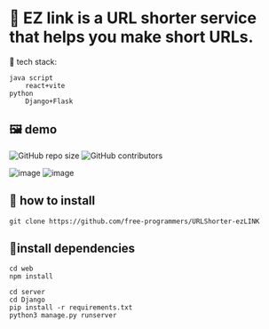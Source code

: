 # 🚀 EZ link is a URL shorter service that helps you make short URLs.


🔨 tech stack:
    
    java script
        react+vite
    python
        Django+Flask

## 🖼️ demo

<img alt="GitHub repo size" src="https://img.shields.io/github/repo-size/free-programmers/URLShorter-ezLINK">
<img alt="GitHub contributors" src="https://img.shields.io/github/contributors/free-programmers/URLShorter-ezLINK"> 


![image](https://github.com/free-programmers/URLShorter/assets/57840939/54a784e1-c58c-44d4-9301-289694809fba)
![image](https://github.com/free-programmers/URLShorter/assets/57840939/ba762717-2b3b-4695-b91e-bfcb363a2ebe)


## 🚧 how to install

        
    git clone https://github.com/free-programmers/URLShorter-ezLINK


## 📍install dependencies

    cd web
    npm install

    cd server
    cd Django
    pip install -r requirements.txt
    python3 manage.py runserver


